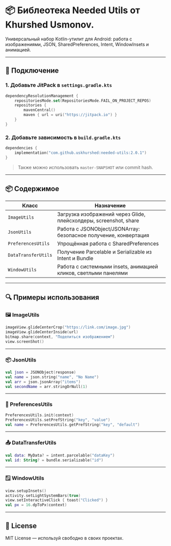 # 📦 Библеотека Needed Utils от Khurshed Usmonov.

Универсальный набор Kotlin-утилит для Android: работа с изображениями, JSON, SharedPreferences, Intent, WindowInsets и анимацией.

---

## 🚀 Подключение

### 1. Добавьте JitPack в `settings.gradle.kts`

```kotlin
dependencyResolutionManagement {
    repositoriesMode.set(RepositoriesMode.FAIL_ON_PROJECT_REPOS)
    repositories {
        mavenCentral()
        maven { url = uri("https://jitpack.io") }
    }
}
```

### 2. Добавьте зависимость в `build.gradle.kts`

```kotlin
dependencies {
    implementation("com.github.uskhurshed:needed-utils:2.0.1")
}
```

> Также можно использовать `master-SNAPSHOT` или commit hash.

---

## 📦 Содержимое

| Класс              | Назначение |
|--------------------|------------|
| `ImageUtils`       | Загрузка изображений через Glide, плейсхолдеры, screenshot, share |
| `JsonUtils`        | Работа с JSONObject/JSONArray: безопасное получение, конвертация |
| `PreferencesUtils` | Упрощённая работа с SharedPreferences |
| `DataTransferUtils`| Получение Parcelable и Serializable из Intent и Bundle |
| `WindowUtils`      | Работа с системными insets, анимацией кликов, светлыми панелями |

---

## 🔍 Примеры использования

### 🖼 ImageUtils

```kotlin
imageView.glideCenterCrop("https://link.com/image.jpg")
imageView.glideCenterInside(url)
bitmap.share(context, "Поделиться изображением")
view.screenShot()
```

---

### 📦 JsonUtils

```kotlin
val json = JSONObject(response)
val name = json.string("name", "No Name")
val arr = json.jsonArray("items")
val secondName = arr.stringOrNull(1)
```

---

### 💾 PreferencesUtils

```kotlin
PreferencesUtils.init(context)
PreferencesUtils.setPrefString("key", "value")
val name = PreferencesUtils.getPrefString("key", "default")
```

---

### 📤 DataTransferUtils

```kotlin
val data: MyData? = intent.parcelable("dataKey")
val id: String? = bundle.serializable("id")
```

---

### 🪟 WindowUtils

```kotlin
view.setupInsets()
activity.setLightSystemBars(true)
view.setInteractiveClick { toast("Clicked") }
val px = 16.dpToPx(context)
```

---

## 📜 License

MIT License — используй свободно в своих проектах.
